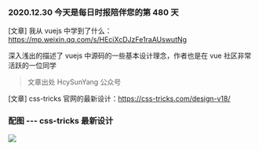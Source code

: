 ### 2020.12.30 今天是每日时报陪伴您的第 480 天

[文章] 我从 vuejs 中学到了什么：<https://mp.weixin.qq.com/s/HEciXcDJzFe1raAUswutNg>

深入浅出的描述了 vuejs 中源码的一些基本设计理念，作者也是在 vue 社区非常活跃的一位同学

> 文章出处 HcySunYang 公众号

[文章] css-tricks 官网的最新设计：<https://css-tricks.com/design-v18/>

### 配图 --- css-tricks 最新设计

![](https://i2.wp.com/css-tricks.com/wp-content/uploads/2020/12/CleanShot-2020-12-29-at-06.53.34@2x.png?resize=1536%2C1146&ssl=1)
